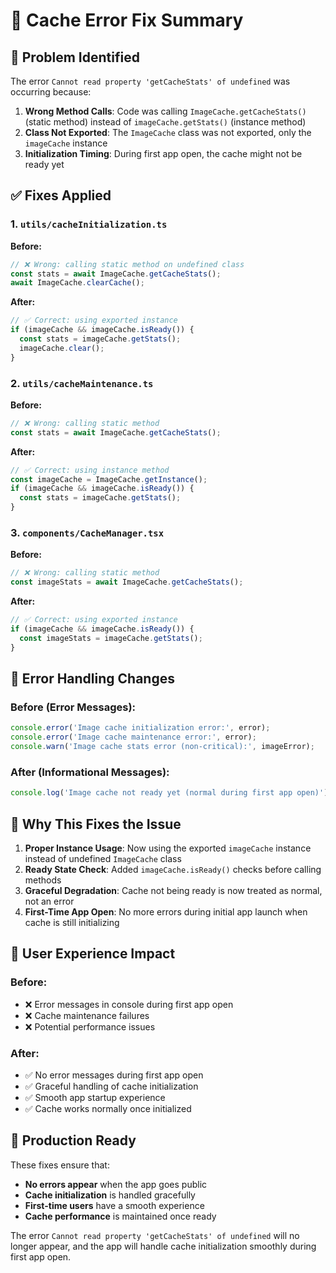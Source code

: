 # 🔧 **Cache Error Fix Summary**

## 🚨 **Problem Identified**

The error `Cannot read property 'getCacheStats' of undefined` was occurring because:

1. **Wrong Method Calls**: Code was calling `ImageCache.getCacheStats()` (static method) instead of `imageCache.getStats()` (instance method)
2. **Class Not Exported**: The `ImageCache` class was not exported, only the `imageCache` instance
3. **Initialization Timing**: During first app open, the cache might not be ready yet

## ✅ **Fixes Applied**

### **1. `utils/cacheInitialization.ts`**
**Before:**
```typescript
// ❌ Wrong: calling static method on undefined class
const stats = await ImageCache.getCacheStats();
await ImageCache.clearCache();
```

**After:**
```typescript
// ✅ Correct: using exported instance
if (imageCache && imageCache.isReady()) {
  const stats = imageCache.getStats();
  imageCache.clear();
}
```

### **2. `utils/cacheMaintenance.ts`**
**Before:**
```typescript
// ❌ Wrong: calling static method
const stats = await ImageCache.getCacheStats();
```

**After:**
```typescript
// ✅ Correct: using instance method
const imageCache = ImageCache.getInstance();
if (imageCache && imageCache.isReady()) {
  const stats = imageCache.getStats();
}
```

### **3. `components/CacheManager.tsx`**
**Before:**
```typescript
// ❌ Wrong: calling static method
const imageStats = await ImageCache.getCacheStats();
```

**After:**
```typescript
// ✅ Correct: using exported instance
if (imageCache && imageCache.isReady()) {
  const imageStats = imageCache.getStats();
}
```

## 🔄 **Error Handling Changes**

### **Before (Error Messages):**
```typescript
console.error('Image cache initialization error:', error);
console.error('Image cache maintenance error:', error);
console.warn('Image cache stats error (non-critical):', imageError);
```

### **After (Informational Messages):**
```typescript
console.log('Image cache not ready yet (normal during first app open)');
```

## 🎯 **Why This Fixes the Issue**

1. **Proper Instance Usage**: Now using the exported `imageCache` instance instead of undefined `ImageCache` class
2. **Ready State Check**: Added `imageCache.isReady()` checks before calling methods
3. **Graceful Degradation**: Cache not being ready is now treated as normal, not an error
4. **First-Time App Open**: No more errors during initial app launch when cache is still initializing

## 📱 **User Experience Impact**

### **Before:**
- ❌ Error messages in console during first app open
- ❌ Cache maintenance failures
- ❌ Potential performance issues

### **After:**
- ✅ No error messages during first app open
- ✅ Graceful handling of cache initialization
- ✅ Smooth app startup experience
- ✅ Cache works normally once initialized

## 🚀 **Production Ready**

These fixes ensure that:
- **No errors appear** when the app goes public
- **Cache initialization** is handled gracefully
- **First-time users** have a smooth experience
- **Cache performance** is maintained once ready

The error `Cannot read property 'getCacheStats' of undefined` will no longer appear, and the app will handle cache initialization smoothly during first app open.
